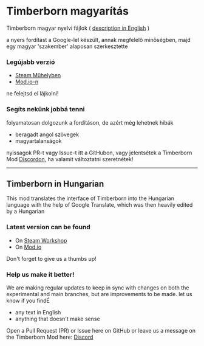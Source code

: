# Timberborn magyarítás
Timberborn magyar nyelvi fájlok ( [description in English](https://github.com/thendarion/timberborn-magyaritas/blob/main/README.md#timberborn-in-hungarian) )


a nyers fordítást a Google-lel készült, annak megfelelő minőségben, majd egy magyar 'szakember' alaposan szerkesztette

### Legújabb verzió
* [Steam Műhelyben](https://steamcommunity.com/sharedfiles/filedetails/?id=3486799229)
* [Mod.io-n](https://mod.io/g/timberborn/m/timberborn-magyaritas#description) 

ne felejtsd el lájkolni!

### Segíts nekünk jobbá tenni
folyamatosan dolgozunk a fordításon, de azért még lehetnek hibák
* beragadt angol szövegek
* magyartalanságok

nyissagok PR-t vagy Issue-t itt a GitHubon, vagy jelentsétek a Timberborn Mod [Discordon](https://discord.com/channels/558398674389172225/1375852150319611904), ha valamit változtatni szeretnétek!

---

## Timberborn in Hungarian
This mod translates the interface of Timberborn into the Hungarian language with the help of Google Translate, which was then heavily edited by a Hungarian 



### Latest version can be found
* On [Steam Workshop](https://steamcommunity.com/sharedfiles/filedetails/?id=3486799229)
* On [Mod.io](https://mod.io/g/timberborn/m/timberborn-magyaritas#description) 

Don't forget to give us a thumbs up!

### Help us make it better! 

We are making regular updates to keep in sync with changes on both the experimental and main branches, but are improvements to be made. 
let us know if you findÉ
* any text in English
* anything that doesn't make sense

  
Open a Pull Request (PR) or Issue here on GitHub or leave us a message on the Timberborn Mod here: [Discord](https://discord.com/channels/558398674389172225/1375852150319611904)
